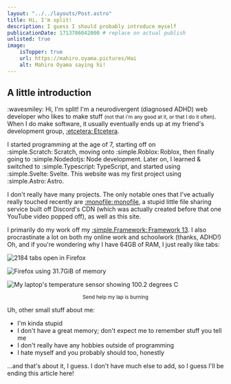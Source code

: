 ```yaml
---
layout: "../../layouts/Post.astro"
title: Hi, I'm split!
description: I guess I should probably introduce myself
publicationDate: 1713786042000 # replace on actual publish
unlisted: true
image:
    isTopper: true
    url: https://mahiro.oyama.pictures/Hai
    alt: Mahiro Oyama saying hi!
---
```


## A little introduction
:wavesmiley: Hi, I'm split! I'm a neurodivergent (diagnosed ADHD) web developer who likes to make stuff <small>(not that i'm any good at it, or that I do it often)</small>. When I do make software, it usually eventually ends up at my friend's development group, [:etcetera:&#x202f;Etcetera](https://cetera.uk).

I started programming at the age of 7, starting off on :simple.Scratch:&#x202f;Scratch, moving onto :simple.Roblox:&#x202f;Roblox, then finally going to :simple.Nodedotjs:&#x202f;Node development. Later on, I learned & switched to :simple.Typescript:&#x202f;TypeScript, and started using :simple.Svelte:&#x202f;Svelte. This website was my first project using :simple.Astro:&#x202f;Astro.

I don't really have many projects. The only notable ones that I've actually really touched recently are [:monofile:&#x202f;monofile](https://github.com/mollersuite/monofile), a stupid little file sharing service built off Discord's CDN (which was actually created before that one YouTube video popped off), as well as this site.

I primarily do my work off my [:simple.Framework:&#x202f;Framework 13](/blog/setup#laptop). I also procrastinate a lot on both my online work and schoolwork (thanks, ADHD!) Oh, and if you're wondering why I have 64GB of RAM, I just really like tabs:

![2184 tabs open in Firefox](/blog/introduction/Screenshot_20240422_121458.png)

![Firefox using 31.7GiB of memory](/blog/introduction/Screenshot_20240422_121630.png)

![My laptop's temperature sensor showing 100.2 degrees C](/blog/introduction/Screenshot_20240422_121736.png)
<p align="center"><small>Send help my lap is burning</small></p>

Uh, other small stuff about me: 
- I'm kinda stupid
- I don't have a great memory; don't expect me to remember stuff you tell me
- I don't really have any hobbies outside of programming
- I hate myself and you probably should too, honestly

...and that's about it, I guess. I don't have much else to add, so I guess I'll be ending this article here!